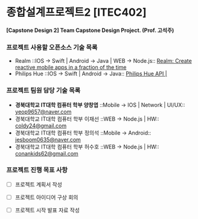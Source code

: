 # 종합설계프로젝트2 [ITEC402]
**[Capstone Design 2] Team Capstone Design Project. (Prof. 고석주)**

### 프로젝트 사용할 오픈소스 기술 목록
- Realm ::IOS -> Swift | Android -> Java | WEB -> Node.js::
[Realm: Create reactive mobile apps in a fraction of the time](https://realm.io/kr/)
- Philips Hue ::IOS -> Swift | Android -> Java::
[Philips Hue API |](https://www.developers.meethue.com/)

### 프로젝트 팀원 담당 기술 목록
- **경북대학교 IT대학 컴퓨터 학부 양창엽**  ::Mobile -> IOS | Network | UI/UX::
yeop9657@naver.com
- 경북대학교 IT대학 컴퓨터 학부 이재선  ::WEB -> Node.js | HW:: 
coldy24@gmail.com
- 경북대학교 IT대학 컴퓨터 학부 정의석  ::Mobile -> Android::
jesboom0635@naver.com
- 경북대학교 IT대학 컴퓨터 학부 허수호  ::WEB -> Node.js | HW::
conankids62@gmail.com

### 프로젝트 진행 목표 사항
- [ ] 프로젝트 계획서 작성
- [ ] 프로젝트 아이디어 구상 회의
- [ ] 프로젝트 시작 발표 자료 작성


